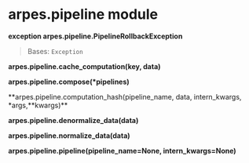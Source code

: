 # arpes.pipeline module

**exception arpes.pipeline.PipelineRollbackException**

> Bases: `Exception`

**arpes.pipeline.cache\_computation(key, data)**

**arpes.pipeline.compose(\*pipelines)**

**arpes.pipeline.computation\_hash(pipeline\_name, data, intern\_kwargs,
\*args,**kwargs)\*\*

**arpes.pipeline.denormalize\_data(data)**

**arpes.pipeline.normalize\_data(data)**

**arpes.pipeline.pipeline(pipeline\_name=None, intern\_kwargs=None)**
